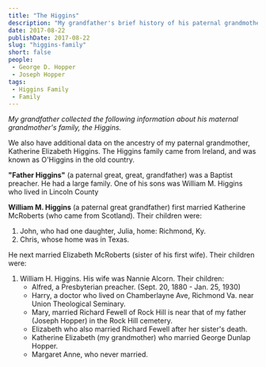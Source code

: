 ```yaml
---
title: "The Higgins"
description: "My grandfather's brief history of his paternal grandmother's family."
date: 2017-08-22
publishDate: 2017-08-22
slug: "higgins-family"
short: false
people:
 - George D. Hopper
 - Joseph Hopper
tags:
 - Higgins Family
 - Family
---
```


_My grandfather collected the following information about his maternal grandmother's family, the Higgins._

We also have additional data on the ancestry of my paternal grandmother, Katherine Elizabeth Higgins. The Higgins family came from Ireland, and was known as O'Higgins in the old country.

**"Father Higgins"** (a paternal great, great, grandfather) was a Baptist
preacher. He had a large family. One of his sons was William M. Higgins who lived in Lincoln County

**William M. Higgins** (a paternal great grandfather) first married Katherine McRoberts (who came from Scotland). Their children were:

1. John, who had one daughter, Julia, home: Richmond, Ky.
2. Chris, whose home was in Texas.

He next married Elizabeth McRoberts (sister of his first wife). Their children were:

1. William H. Higgins. His wife was Nannie Alcorn. Their children:
    + Alfred, a Presbyterian preacher. (Sept. 20, 1880 - Jan. 25, 1930)
    + Harry, a doctor who lived on Chamberlayne Ave, Richmond Va. near Union Theological Seminary.
    + Mary, married Richard Fewell of Rock Hill is near that of my father (Joseph Hopper) in the Rock Hill cemetery.
    + Elizabeth who also married Richard Fewell after her sister's death.
    + Katherine Elizabeth (my grandmother) who married George Dunlap Hopper.
    + Margaret Anne, who never married.
